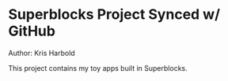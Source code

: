 # Superblocks Project Synced w/ GitHub

Author: Kris Harbold

This project contains my toy apps built in Superblocks.
